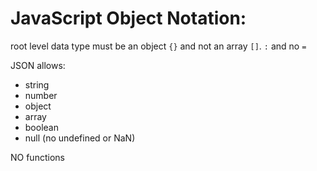 # JavaScript Object Notation:
root level data type must be an object `{}` and not an array `[]`.
`:` and no `=`

JSON allows:
- string
- number
- object
- array
- boolean
- null (no undefined or NaN)

NO functions
